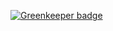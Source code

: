 
[![Greenkeeper badge](https://badges.greenkeeper.io/venikman/nedbailov.svg)](https://greenkeeper.io/)
